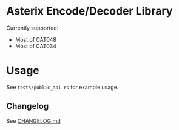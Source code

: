 # Asterix Encode/Decoder Library

Currently supported:
- Most of CAT048
- Most of CAT034

# Usage

See `tests/public_api.rs` for example usage.

## Changelog

See [CHANGELOG.md](https://github.com/wcampbell0x2a/asterix-rs/blob/master/CHANGELOG.md)
